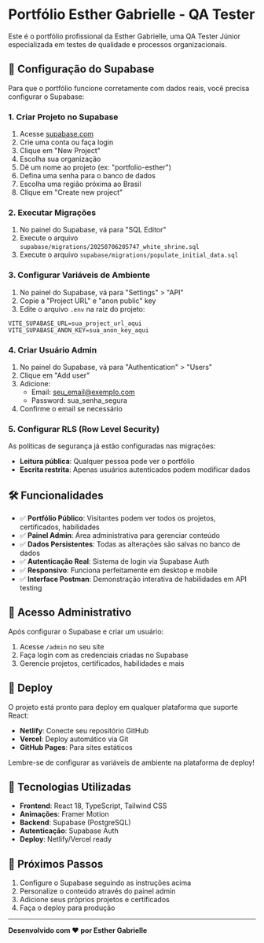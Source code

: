 # Portfólio Esther Gabrielle - QA Tester

Este é o portfólio profissional da Esther Gabrielle, uma QA Tester Júnior especializada em testes de qualidade e processos organizacionais.

## 🚀 Configuração do Supabase

Para que o portfólio funcione corretamente com dados reais, você precisa configurar o Supabase:

### 1. Criar Projeto no Supabase

1. Acesse [supabase.com](https://supabase.com)
2. Crie uma conta ou faça login
3. Clique em "New Project"
4. Escolha sua organização
5. Dê um nome ao projeto (ex: "portfolio-esther")
6. Defina uma senha para o banco de dados
7. Escolha uma região próxima ao Brasil
8. Clique em "Create new project"

### 2. Executar Migrações

1. No painel do Supabase, vá para "SQL Editor"
2. Execute o arquivo `supabase/migrations/20250706205747_white_shrine.sql`
3. Execute o arquivo `supabase/migrations/populate_initial_data.sql`

### 3. Configurar Variáveis de Ambiente

1. No painel do Supabase, vá para "Settings" > "API"
2. Copie a "Project URL" e "anon public" key
3. Edite o arquivo `.env` na raiz do projeto:

```env
VITE_SUPABASE_URL=sua_project_url_aqui
VITE_SUPABASE_ANON_KEY=sua_anon_key_aqui
```

### 4. Criar Usuário Admin

1. No painel do Supabase, vá para "Authentication" > "Users"
2. Clique em "Add user"
3. Adicione:
   - Email: seu_email@exemplo.com
   - Password: sua_senha_segura
4. Confirme o email se necessário

### 5. Configurar RLS (Row Level Security)

As políticas de segurança já estão configuradas nas migrações:
- **Leitura pública**: Qualquer pessoa pode ver o portfólio
- **Escrita restrita**: Apenas usuários autenticados podem modificar dados

## 🛠️ Funcionalidades

- ✅ **Portfólio Público**: Visitantes podem ver todos os projetos, certificados, habilidades
- ✅ **Painel Admin**: Área administrativa para gerenciar conteúdo
- ✅ **Dados Persistentes**: Todas as alterações são salvas no banco de dados
- ✅ **Autenticação Real**: Sistema de login via Supabase Auth
- ✅ **Responsivo**: Funciona perfeitamente em desktop e mobile
- ✅ **Interface Postman**: Demonstração interativa de habilidades em API testing

## 🔐 Acesso Administrativo

Após configurar o Supabase e criar um usuário:

1. Acesse `/admin` no seu site
2. Faça login com as credenciais criadas no Supabase
3. Gerencie projetos, certificados, habilidades e mais

## 🚀 Deploy

O projeto está pronto para deploy em qualquer plataforma que suporte React:

- **Netlify**: Conecte seu repositório GitHub
- **Vercel**: Deploy automático via Git
- **GitHub Pages**: Para sites estáticos

Lembre-se de configurar as variáveis de ambiente na plataforma de deploy!

## 📱 Tecnologias Utilizadas

- **Frontend**: React 18, TypeScript, Tailwind CSS
- **Animações**: Framer Motion
- **Backend**: Supabase (PostgreSQL)
- **Autenticação**: Supabase Auth
- **Deploy**: Netlify/Vercel ready

## 🎯 Próximos Passos

1. Configure o Supabase seguindo as instruções acima
2. Personalize o conteúdo através do painel admin
3. Adicione seus próprios projetos e certificados
4. Faça o deploy para produção

---

**Desenvolvido com ❤️ por Esther Gabrielle**